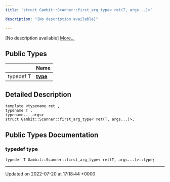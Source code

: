 ```yaml
---
title: 'struct Gambit::Scanner::first_arg_type< ret(T, args...)>'

description: "[No description available]"

---
```









[No description available] [More...](#detailed-description)

## Public Types

|                | Name           |
| -------------- | -------------- |
| typedef T | **[type](/documentation/code/classes/structgambit_1_1scanner_1_1first__arg__type_3_01ret_07t_00_01args_8_8_8_08_4/#typedef-type)**  |

## Detailed Description

```
template <typename ret ,
typename T ,
typename... args>
struct Gambit::Scanner::first_arg_type< ret(T, args...)>;
```

## Public Types Documentation

### typedef type

```
typedef T Gambit::Scanner::first_arg_type< ret(T, args...)>::type;
```


-------------------------------

Updated on 2022-07-20 at 17:18:44 +0000